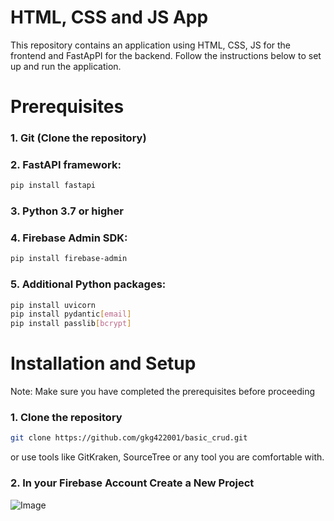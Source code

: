 # HTML, CSS and JS App
This repository contains an application using HTML, CSS, JS for the frontend and FastApPI for the backend. Follow the instructions below to set up and run the application.
# Prerequisites

### 1. Git (Clone the repository)
### 2. FastAPI framework:
```bash
pip install fastapi
```
### 3. Python 3.7 or higher
### 4. Firebase Admin SDK:
```bash
pip install firebase-admin
```
### 5. Additional Python packages:
```bash
pip install uvicorn
pip install pydantic[email]
pip install passlib[bcrypt]
```

# Installation and Setup
Note: Make sure you have completed the prerequisites before proceeding

### 1. Clone the repository
```bash
git clone https://github.com/gkg422001/basic_crud.git
```
or use tools like GitKraken, SourceTree or any tool you are comfortable with.
### 2. In your Firebase Account Create a New Project
![Image](https://github.com/user-attachments/assets/b07de18a-4f63-454c-aa9b-ea956e462ffa)

